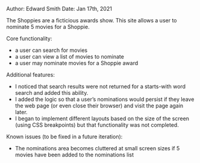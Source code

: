 Author: Edward Smith
Date: Jan 17th, 2021

The Shoppies are a ficticious awards show. This site allows a user to nominate 5 movies for a Shoppie.

Core functionality:
- a user can search for movies
- a user can view a list of movies to nominate
- a user may nominate movies for a Shoppie award

Additional features:
- I noticed that search results were not returned for a starts-with word search and added this ability.
- I added the logic so that a user’s nominations would persist if they leave the web page (or even close their browser) and visit the page again later.
- I began to implement different layouts based on the size of the screen (using CSS breakpoints) but that functionality was not completed.

Known issues (to be fixed in a future iteration):
- The nominations area becomes cluttered at small screen sizes if 5 movies have been added to the nominations list



